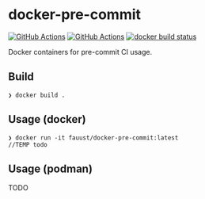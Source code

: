 # docker-pre-commit

[![GitHub Actions](https://github.com/fauust/docker-pre-commit/workflows/pre-commit/badge.svg?branch=master)](https://github.com/fauust/docker-pre-commit/actions?query=workflow%3A%22pre-commit%22)
[![GitHub Actions](https://github.com/fauust/docker-pre-commit/workflows/build/badge.svg?branch=master)](https://github.com/fauust/docker-pre-commit/actions?query=workflow%3A%22build%22)
[![docker build status](https://img.shields.io/docker/cloud/build/fauust/docker-pre-commit?logo=docker&label=build)](https://hub.docker.com/r/fauust/docker-pre-commit)

Docker containers for pre-commit CI usage.

## Build

```console
❯ docker build .
```

## Usage (docker)

```console
❯ docker run -it fauust/docker-pre-commit:latest
//TEMP todo
```

## Usage (podman)

TODO
